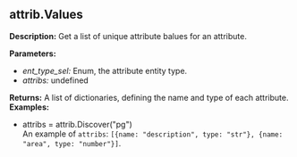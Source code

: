 ## attrib.Values  
  
  
**Description:** Get a list of unique attribute balues for an attribute.

  
  
**Parameters:**  
  * *ent\_type\_sel:* Enum, the attribute entity type.  
  * *attribs:* undefined  
  
**Returns:** A list of dictionaries, defining the name and type of each attribute.  
**Examples:**  
  * attribs = attrib.Discover("pg")  
    An example of `attribs`: `[{name: "description", type: "str"}, {name: "area", type: "number"}]`.
  
